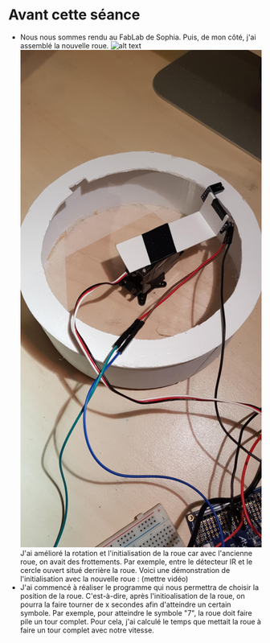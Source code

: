 # Avant cette séance
* Nous nous sommes rendu au FabLab de Sophia. Puis, de mon côté, j'ai assemblé la nouvelle roue. 
![alt text](https://github.com/JessicaJulien/projet/blob/master/Documentation/roueAssembl%C3%A9eFace.jpg "Roue assemblée vue de face")
![alt text](https://github.com/JessicaJulien/projet/blob/master/Documentation/roueAssembl%C3%A9eInt%C3%A9rieur.jpg "Roue assemblée vue de l'intérieur")
J'ai amélioré la rotation et l'initialisation de la roue car avec l'ancienne roue, on avait des frottements. Par exemple, entre le détecteur IR et le cercle ouvert situé derrière la roue. Voici une démonstration de l'initialisation avec la nouvelle roue : (mettre vidéo)
* J'ai commencé à réaliser le programme qui nous permettra de choisir la position de la roue. C'est-à-dire, après l'initioalisation de la roue, on pourra la faire tourner de x secondes afin d'atteindre un certain symbole. Par exemple, pour atteindre le symbole "7", la roue doit faire pile un tour complet. Pour cela, j'ai calculé le temps que mettait la roue à faire un tour complet avec notre vitesse. 
